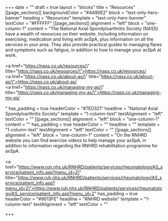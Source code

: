 +++
date = ""
draft = true
layout = "blocks"
title = "Resources"
[[page_sections]]
backgroundColor = "#4A90E2"
block = "text-only-hero-banner"
heading = "Resources"
template = "text-only-hero-banner"
textColor = "#FFFFFF"
[[page_sections]]
alignment = "left"
block = "one-column-1"
content = "The National Axial Spondyloarthritis Society (NASS) have a wealth of resources on their website. Including information on exercising, medication and living with axSpA, plus information on all the services in your area. They also provide practical guides to managing flares and symptoms such as fatigue, in addition to how to manage your axSpA at work. <br><br><a href=\"https://nass.co.uk/resources/\" title=\"https://nass.co.uk/resources/\">https://nass.co.uk/resources/</a><br><a href=\"https://nass.co.uk/about-as/\" title=\"https://nass.co.uk/about-as/\">https://nass.co.uk/about-as/</a><br><a href=\"https://nass.co.uk/managing-my-as/\" title=\"https://nass.co.uk/managing-my-as/\">https://nass.co.uk/managing-my-as/</a><br><br>"
has_padding = true
headerColor = "#7ED321"
headline = "National Axial Spondyloarthritis Society"
template = "1-column-text"
textAlignment = "left"
textColor = ""
[[page_sections]]
alignment = "left"
block = "one-column-1"
content = ""
has_padding = true
headerColor = ""
headline = ""
template = "1-column-text"
textAlignment = "left"
textColor = ""
[[page_sections]]
alignment = "left"
block = "one-column-1"
content = "On the RNHRD website you can find exercise videos to help manage your axSpA, in addition to information regarding the RNHRD rehabilitation programme for axSpA.<br><br><a href=\"https://www.ruh.nhs.uk/RNHRD/patients/services/rheumatology/AS_service/patient_info.asp?menu_id=2\" title=\"https://www.ruh.nhs.uk/RNHRD/patients/services/rheumatology/AS_service/patient_info.asp?menu_id=2\">https://www.ruh.nhs.uk/RNHRD/patients/services/rheumatology/AS_service/patient_info.asp?menu_id=2</a>"
has_padding = true
headerColor = "#9013FE"
headline = "RNHRD website"
template = "1-column-text"
textAlignment = "left"
textColor = ""

+++
